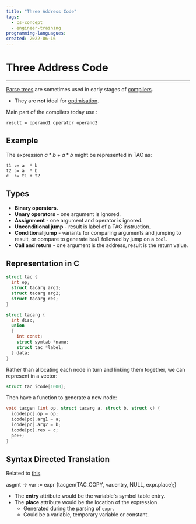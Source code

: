 ```yaml
---
title: "Three Address Code"
tags:
  - cs-concept
  - engineer-training
programming-languagues:
created: 2022-06-16
---
```

# Three Address Code
---
[Parse trees](notes/parse-trees.md) are sometimes used in early stages of [compilers](notes/compilers.md).

- They are **not** ideal for [optimisation](notes/compiler-optimisation.md).

Main part of the compilers today use [](notes/instruction-set-semantics.md#^44cfb5|three%20address%20code):

`result = operand1 operator operand2`

## Example
The expression $a * b + a * b$ might be represented in TAC as:

```assembly
t1 := a  * b
t2 := a  * b
c  := t1 + t2
```

## Types
- **Binary operators.**
- **Unary operators** - one argument is ignored.
- **Assignment** - one argument and operator is ignored.
- **Unconditional jump** - result is label of a TAC instruction.
- **Conditional jump** - variants for comparing arguments and jumping to result, or compare to generate `bool` followed by jump on a `bool`.
- **Call and return** - one argument is the address, result is the return value.

## Representation in C
```c
struct tac {
  int op;
  struct tacarg arg1;
  struct tacarg arg2;
  struct tacarg res;
}
```

```c
struct tacarg {
  int disc;
  union
  {
    int const;
    struct symtab *name;
    struct tac *label;
  } data;
}
```

Rather than allocating each node in turn and linking them together, we can represent in a vector:
```c
struct tac icode[1000];
```

Then have a function to generate a new node:
```c
void tacgen (int op, struct tacarg a, struct b, struct c) {
  icode[pc].op = op;
  icode[pc].arg1 = a;
  icode[pc].arg2 = b;
  icode[pc].res = c;
  pc++;
}
```

## Syntax Directed Translation
Related to [this](notes/syntax-directed-translation.md).

asgmt $\rightarrow$ var := expr
                {tacgen(TAC_COPY, var.entry, NULL,
                expr.place);}

- The **entry** attribute would be the variable's symbol table entry.
- The **place** attribute would be the location of the expression.
    - Generated during the parsing of `expr`.
    - Could be a variable, temporary variable or constant.